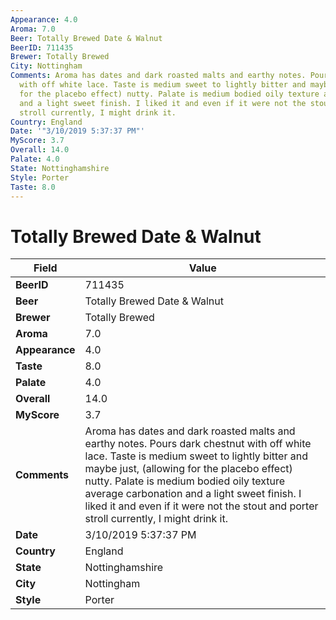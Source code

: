 ```yaml
---
Appearance: 4.0
Aroma: 7.0
Beer: Totally Brewed Date & Walnut
BeerID: 711435
Brewer: Totally Brewed
City: Nottingham
Comments: Aroma has dates and dark roasted malts and earthy notes. Pours dark chestnut
  with off white lace. Taste is medium sweet to lightly bitter and maybe just, (allowing
  for the placebo effect) nutty. Palate is medium bodied oily texture average carbonation
  and a light sweet finish. I liked it and even if it were not the stout and porter
  stroll currently, I might drink it.
Country: England
Date: '"3/10/2019 5:37:37 PM"'
MyScore: 3.7
Overall: 14.0
Palate: 4.0
State: Nottinghamshire
Style: Porter
Taste: 8.0
---
```


# Totally Brewed Date & Walnut

| Field         | Value |
|---------------|-------|
| **BeerID** | 711435 |
| **Beer** | Totally Brewed Date & Walnut |
| **Brewer** | Totally Brewed |
| **Aroma** | 7.0 |
| **Appearance** | 4.0 |
| **Taste** | 8.0 |
| **Palate** | 4.0 |
| **Overall** | 14.0 |
| **MyScore** | 3.7 |
| **Comments** | Aroma has dates and dark roasted malts and earthy notes. Pours dark chestnut with off white lace. Taste is medium sweet to lightly bitter and maybe just, (allowing for the placebo effect) nutty. Palate is medium bodied oily texture average carbonation and a light sweet finish. I liked it and even if it were not the stout and porter stroll currently, I might drink it. |
| **Date** | 3/10/2019 5:37:37 PM |
| **Country** | England |
| **State** | Nottinghamshire |
| **City** | Nottingham |
| **Style** | Porter |
